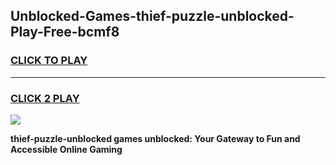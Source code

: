 
## Unblocked-Games-thief-puzzle-unblocked-Play-Free-bcmf8
<h3>
<a href="https://premium76.site?title=thief-puzzle-unblocked&ref=18A1">CLICK TO PLAY</a></h3>
<hr>

<h3>
<a href="https://premium76.site?title=thief-puzzle-unblocked&ref=18A1">CLICK 2 PLAY</a>
  
</h3>

<a href="https://premium76.site?title=thief-puzzle-unblocked&ref=18A1"><img src="https://clearcache.store/games.png"></a>


**thief-puzzle-unblocked games unblocked: Your Gateway to Fun and Accessible Online Gaming**

